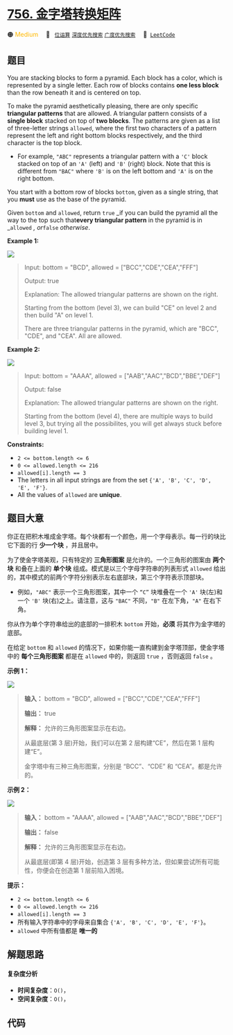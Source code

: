 # [756. 金字塔转换矩阵](https://leetcode.com/problems/pyramid-transition-matrix)

🟠 <font color=#ffb800>Medium</font>&emsp; 🔖&ensp; [`位运算`](/tag/bit-manipulation.md) [`深度优先搜索`](/tag/depth-first-search.md) [`广度优先搜索`](/tag/breadth-first-search.md)&emsp; 🔗&ensp;[`LeetCode`](https://leetcode.com/problems/pyramid-transition-matrix)

## 题目

You are stacking blocks to form a pyramid. Each block has a color, which is
represented by a single letter. Each row of blocks contains **one less block**
than the row beneath it and is centered on top.

To make the pyramid aesthetically pleasing, there are only specific
**triangular patterns** that are allowed. A triangular pattern consists of a
**single block** stacked on top of **two blocks**. The patterns are given as a
list of three-letter strings `allowed`, where the first two characters of a
pattern represent the left and right bottom blocks respectively, and the third
character is the top block.

  * For example, `"ABC"` represents a triangular pattern with a `'C'` block stacked on top of an `'A'` (left) and `'B'` (right) block. Note that this is different from `"BAC"` where `'B'` is on the left bottom and `'A'` is on the right bottom.

You start with a bottom row of blocks `bottom`, given as a single string, that
you **must** use as the base of the pyramid.

Given `bottom` and `allowed`, return `true` _if you can build the pyramid all
the way to the top such that**every triangular pattern** in the pyramid is in
_`allowed` _, or_`false` _otherwise_.



**Example 1:**

![](https://assets.leetcode.com/uploads/2021/08/26/pyramid1-grid.jpg)

> Input: bottom = "BCD", allowed = ["BCC","CDE","CEA","FFF"]
> 
> Output: true
> 
> Explanation: The allowed triangular patterns are shown on the right.
> 
> Starting from the bottom (level 3), we can build "CE" on level 2 and then build "A" on level 1.
> 
> There are three triangular patterns in the pyramid, which are "BCC", "CDE", and "CEA". All are allowed.

**Example 2:**

![](https://assets.leetcode.com/uploads/2021/08/26/pyramid2-grid.jpg)

> Input: bottom = "AAAA", allowed = ["AAB","AAC","BCD","BBE","DEF"]
> 
> Output: false
> 
> Explanation: The allowed triangular patterns are shown on the right.
> 
> Starting from the bottom (level 4), there are multiple ways to build level 3, but trying all the possibilites, you will get always stuck before building level 1.

**Constraints:**

  * `2 <= bottom.length <= 6`
  * `0 <= allowed.length <= 216`
  * `allowed[i].length == 3`
  * The letters in all input strings are from the set `{'A', 'B', 'C', 'D', 'E', 'F'}`.
  * All the values of `allowed` are **unique**.


## 题目大意

你正在把积木堆成金字塔。每个块都有一个颜色，用一个字母表示。每一行的块比它下面的行 **少一个块** ，并且居中。

为了使金字塔美观，只有特定的 **三角形图案** 是允许的。一个三角形的图案由 **两个块**  和叠在上面的 **单个块**
组成。模式是以三个字母字符串的列表形式 `allowed` 给出的，其中模式的前两个字符分别表示左右底部块，第三个字符表示顶部块。

  * 例如，`"ABC"` 表示一个三角形图案，其中一个 `“C”` 块堆叠在一个 `'A'` 块(左)和一个 `'B'` 块(右)之上。请注意，这与 `"BAC"` 不同，`"B"` 在左下角，`"A"` 在右下角。

你从作为单个字符串给出的底部的一排积木 `bottom` 开始，**必须**  将其作为金字塔的底部。

在给定 `bottom` 和 `allowed` 的情况下，如果你能一直构建到金字塔顶部，使金字塔中的 **每个三角形图案** 都是在 `allowed`
中的，则返回 `true` ，否则返回 `false` 。



**示例 1：**

![](https://assets.leetcode.com/uploads/2021/08/26/pyramid1-grid.jpg)

> 
> 
> 
> 
> 
> **输入：** bottom = "BCD", allowed = ["BCC","CDE","CEA","FFF"]
> 
> **输出：** true
> 
> **解释：** 允许的三角形图案显示在右边。
> 
> 从最底层(第 3 层)开始，我们可以在第 2 层构建“CE”，然后在第 1 层构建“E”。
> 
> 金字塔中有三种三角形图案，分别是 “BCC”、“CDE” 和 “CEA”。都是允许的。
> 
> 

**示例 2：**

![](https://assets.leetcode.com/uploads/2021/08/26/pyramid2-grid.jpg)

> 
> 
> 
> 
> 
> **输入：** bottom = "AAAA", allowed = ["AAB","AAC","BCD","BBE","DEF"]
> 
> **输出：** false
> 
> **解释：** 允许的三角形图案显示在右边。
> 
> 从最底层(即第 4 层)开始，创造第 3 层有多种方法，但如果尝试所有可能性，你便会在创造第 1 层前陷入困境。
> 
> 



**提示：**

  * `2 <= bottom.length <= 6`
  * `0 <= allowed.length <= 216`
  * `allowed[i].length == 3`
  * 所有输入字符串中的字母来自集合 `{'A', 'B', 'C', 'D', 'E', 'F'}`。
  *  `allowed` 中所有值都是 **唯一的**


## 解题思路

#### 复杂度分析

- **时间复杂度**：`O()`，
- **空间复杂度**：`O()`，

## 代码

```javascript

```